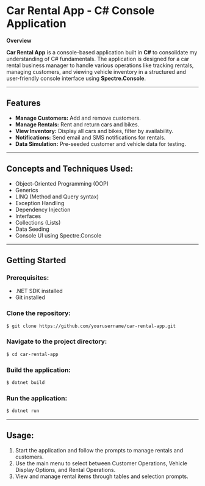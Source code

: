 # Car Rental App - C# Console Application

**Overview**

**Car Rental App** is a console-based application built in **C#** to consolidate my understanding of C# fundamentals. The application is designed for a car rental business manager to handle various operations like tracking rentals, managing customers, and viewing vehicle inventory in a structured and user-friendly console interface using **Spectre.Console**.

---

## **Features**

- **Manage Customers:** Add and remove customers.
- **Manage Rentals:** Rent and return cars and bikes.
- **View Inventory:** Display all cars and bikes, filter by availability.
- **Notifications:** Send email and SMS notifications for rentals.
- **Data Simulation:** Pre-seeded customer and vehicle data for testing.

---

## **Concepts and Techniques Used:**

- Object-Oriented Programming (OOP)
- Generics
- LINQ (Method and Query syntax)
- Exception Handling
- Dependency Injection
- Interfaces
- Collections (Lists)
- Data Seeding
- Console UI using Spectre.Console

---

## **Getting Started**

### **Prerequisites:**

- .NET SDK installed
- Git installed

### **Clone the repository:**

```bash
$ git clone https://github.com/yourusername/car-rental-app.git
```

### **Navigate to the project directory:**

```bash
$ cd car-rental-app
```

### **Build the application:**

```bash
$ dotnet build
```

### **Run the application:**

```bash
$ dotnet run
```

---

## **Usage:**

1. Start the application and follow the prompts to manage rentals and customers.
2. Use the main menu to select between Customer Operations, Vehicle Display Options, and Rental Operations.
3. View and manage rental items through tables and selection prompts.
